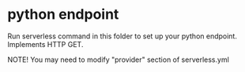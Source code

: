 # python endpoint

Run serverless command in this folder to set up your python endpoint. Implements HTTP GET.

NOTE! You may need to modify "provider" section of serverless.yml

